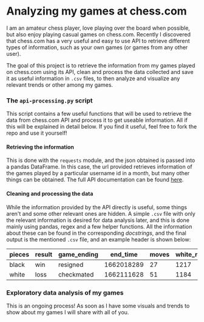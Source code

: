 # Analyzing my games at chess.com

I am an amateur chess player, love playing over the board when possible, but also enjoy playing casual games on chess.com.
Recently I discovered that chess.com has a very useful and easy to use API to retrieve different types of information, 
such as your own games (or games from any other user).

The goal of this project is to retrieve the information from my games played on chess.com using its API, clean and process the 
data collected and save it as useful information in `.csv` files, to then analyze and visualize any relevant trends or 
other among my games.

### The `api-processing.py` script

This script contains a few useful functions that will be used to retrieve the data from chess.com API and process it to get
useable information. All if this will be explained in detail below. If you find it useful, feel free to fork the repo and
use it yourself!

#### Retrieving the information

This is done with the `requests` module, and the json obtained is passed into a pandas DataFrame. In this case, the 
url provided retrieves information of the games played by a particular username id in a month, but many other things
can be obtained. The full API documentation can be found [here](https://www.chess.com/news/view/published-data-api).

#### Cleaning and processing the data

While the information provided by the API directly is useful, some things aren't and some other relevant ones are hidden. A simple 
`.csv` file with only the relevant information is desired for data analysis later, and this is done mainly using pandas, regex 
and a few helper functions. All the information about these can be found in the corresponding *docstrings*, and the final output is 
the mentioned `.csv` file, and an example header is shown below:

pieces | result | game\_ending | end\_time | moves | white\_rating | white\_accuracy | black\_rating | black\_accuracy | white\_seconds | black\_seconds | time\_control | time\_class |
----- | --- | -------- | ---------- | --- | --- | ----- | ---- | ----- | ----- | ----- | --- | -----
black | win | resigned | 1662018289 | 27 | 1217 | 54.62 | 1193 | 68.21 | 389.6 | 356.1 | 600 | rapid
white | loss | checkmated | 1662111628 | 51 | 1184 | 54.97 | 1139 | 60.36 | 208.4 |211.2 | 600 | rapid

### Exploratory data analysis of my games

This is an ongoing process! As soon as I have some visuals and trends to show about my games I will share with all of you.
